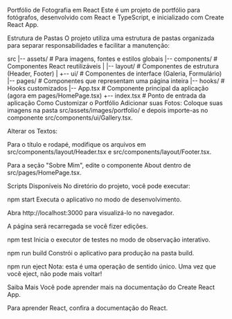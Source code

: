 Portfólio de Fotografia em React
Este é um projeto de portfólio para fotógrafos, desenvolvido com React e TypeScript, e inicializado com Create React App.

Estrutura de Pastas
O projeto utiliza uma estrutura de pastas organizada para separar responsabilidades e facilitar a manutenção:

src
|-- assets/         # Para imagens, fontes e estilos globais
|-- components/     # Componentes React reutilizáveis
|   |-- layout/     # Componentes de estrutura (Header, Footer)
|   +-- ui/         # Componentes de interface (Galeria, Formulário)
|-- pages/          # Componentes que representam uma página inteira
|-- hooks/          # Hooks customizados
|-- App.tsx         # Componente principal da aplicação (agora em pages/HomePage.tsx)
+-- index.tsx       # Ponto de entrada da aplicação
Como Customizar o Portfólio
Adicionar suas Fotos: Coloque suas imagens na pasta src/assets/images/portfolio/ e depois importe-as no componente src/components/ui/Gallery.tsx.

Alterar os Textos:

Para o título e rodapé, modifique os arquivos em src/components/layout/Header.tsx e src/components/layout/Footer.tsx.

Para a seção "Sobre Mim", edite o componente About dentro de src/pages/HomePage.tsx.

Scripts Disponíveis
No diretório do projeto, você pode executar:

npm start
Executa o aplicativo no modo de desenvolvimento.

Abra http://localhost:3000 para visualizá-lo no navegador.

A página será recarregada se você fizer edições.

npm test
Inicia o executor de testes no modo de observação interativo.

npm run build
Constrói o aplicativo para produção na pasta build.

npm run eject
Nota: esta é uma operação de sentido único. Uma vez que você eject, não pode mais voltar!

Saiba Mais
Você pode aprender mais na documentação do Create React App.

Para aprender React, confira a documentação do React.
